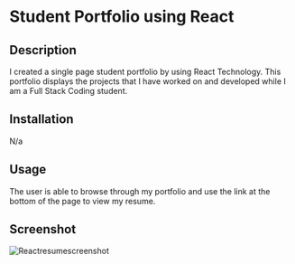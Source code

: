 # Student Portfolio using React 

## Description 
I created a single page student portfolio by using React Technology. This portfolio displays the projects that I have worked on and developed while I am a Full Stack Coding student. 

## Installation 
N/a

## Usage
The user is able to browse through my portfolio and use the link at the bottom of the page to view my resume. 

## Screenshot 
![Reactresumescreenshot](https://user-images.githubusercontent.com/107875628/218604265-fd1441bf-96d5-4fb8-acf4-8993c0b9c7de.jpg)
